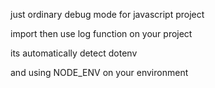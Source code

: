 just ordinary debug mode for javascript project

import then use log function on your project

its automatically detect dotenv

and using NODE_ENV on your environment